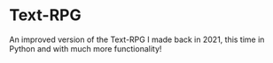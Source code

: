 # Text-RPG
An improved version of the Text-RPG I made back in 2021, this time in Python and with much more functionality!
